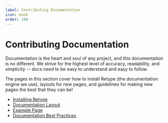 ```yaml
---
label: Contributing Documentation
icon: book
order: 100
---
```

# Contributing Documentation

Documentation is the heart and soul of any project, and this documentation is no different. We strive for the highest level of accuracy, readability, and simplicity -- docs need to be easy to understand and easy to follow. 

The pages in this section cover how to install Retype (the documentation engine we use), layouts for new pages, and guidelines for making new pages the best that they can be!

* [Installing Retype](installing_retype.md)
* [Documentation Layout](doc_layout.md)
* [Example Page](example_page.md)
* [Documentation Best Practices](best_practices.md)
